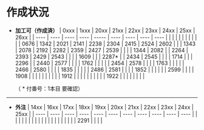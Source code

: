 # 作成状況

- **加工可（作成済）**
  | 0xxx | 1xxx | 20xx | 21xx | 22xx  | 23xx | 24xx | 25xx | 26xx |
  | ---- | ---- | ---- | ---- | ----- | ---- | ---- | ---- | ---- |
  |      |      |      |      |       |      |      |      |      |
  | 0676 | 1342 | 2021 | 2141 | 2238  | 2304 | 2415 | 2524 | 2602 |
  |      | 1343 | 2078 | 2192 | 2282  | 2359 | 2427 | 2539 |      |
  |      | 1344 | 2082 |      | 2264  | 2393 | 2429 | 2543 |      |
  |      | 1609 |      |      | 2287* |      | 2434 | 2545 |      |
  |      | 1714 |      |      | 2296  |      | 2440 | 2577 |      |
  |      | 1762 |      |      |       |      | 2454 | 2578 |      |
  |      | 1763 |      |      |       |      | 2466 | 2580 |      |
  |      | 1835 |      |      |       |      | 2486 | 2581 |      |
  |      | 1852 |      |      |       |      |      | 2599 |      |
  |      | 1908 |      |      |       |      |      |      |      |
  |      | 1912 |      |      |       |      |      |      |      |
  |      | 1922 |      |      |       |      |      |      |      |

  （ * 付番号：1本目 要確認）

---

- **外注**
  | 14xx | 16xx | 17xx | 18xx | 19xx | 20xx | 21xx | 22xx | 23xx | 24xx | 25xx |
  | ---- | ---- | ---- | ---- | ---- | ---- | ---- | ---- | ---- | ---- | ---- |
  |      |      |      |      |      |      |      |      |      |      |      |
  |      |      |      |      |      |      |      | 2291 |      |      |      |
